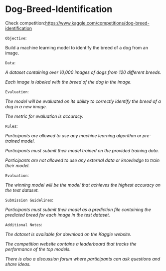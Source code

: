 # Dog-Breed-Identification

Check competition:https://www.kaggle.com/competitions/dog-breed-identification

`Objective`:

Build a machine learning model to identify the breed of a dog from an image.

`Data`:

*A dataset containing over 10,000 images of dogs from 120 different breeds.*

*Each image is labeled with the breed of the dog in the image.*

`Evaluation`:

*The model will be evaluated on its ability to correctly identify the breed of a dog in a new image.*

*The metric for evaluation is accuracy.*

`Rules`:

*Participants are allowed to use any machine learning algorithm or pre-trained model.*

*Participants must submit their model trained on the provided training data.*

*Participants are not allowed to use any external data or knowledge to train their model.*

`Evaluation`:

*The winning model will be the model that achieves the highest accuracy on the test dataset.*

`Submission Guidelines`:

*Participants must submit their model as a prediction file containing the predicted breed for each image in the test dataset.*

`Additional Notes`:

*The dataset is available for download on the Kaggle website.*

*The competition website contains a leaderboard that tracks the performance of the top models.*

*There is also a discussion forum where participants can ask questions and share ideas.*
